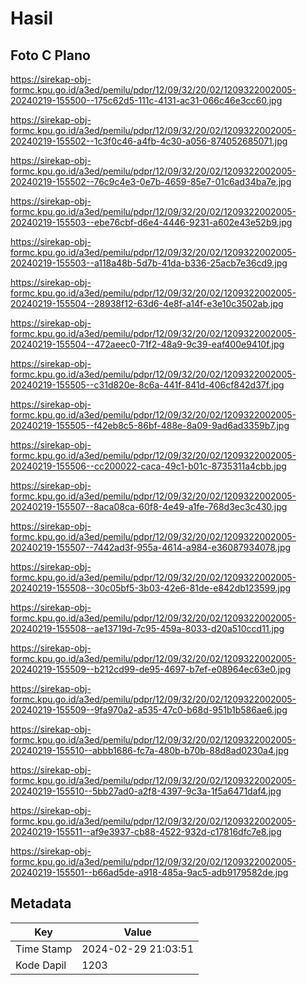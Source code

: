 # Hasil

## Foto C Plano

https://sirekap-obj-formc.kpu.go.id/a3ed/pemilu/pdpr/12/09/32/20/02/1209322002005-20240219-155500--175c62d5-111c-4131-ac31-066c46e3cc60.jpg

https://sirekap-obj-formc.kpu.go.id/a3ed/pemilu/pdpr/12/09/32/20/02/1209322002005-20240219-155502--1c3f0c46-a4fb-4c30-a056-874052685071.jpg

https://sirekap-obj-formc.kpu.go.id/a3ed/pemilu/pdpr/12/09/32/20/02/1209322002005-20240219-155502--76c9c4e3-0e7b-4659-85e7-01c6ad34ba7e.jpg

https://sirekap-obj-formc.kpu.go.id/a3ed/pemilu/pdpr/12/09/32/20/02/1209322002005-20240219-155503--ebe76cbf-d6e4-4446-9231-a602e43e52b9.jpg

https://sirekap-obj-formc.kpu.go.id/a3ed/pemilu/pdpr/12/09/32/20/02/1209322002005-20240219-155503--a118a48b-5d7b-41da-b336-25acb7e36cd9.jpg

https://sirekap-obj-formc.kpu.go.id/a3ed/pemilu/pdpr/12/09/32/20/02/1209322002005-20240219-155504--28938f12-63d6-4e8f-a14f-e3e10c3502ab.jpg

https://sirekap-obj-formc.kpu.go.id/a3ed/pemilu/pdpr/12/09/32/20/02/1209322002005-20240219-155504--472aeec0-71f2-48a9-9c39-eaf400e9410f.jpg

https://sirekap-obj-formc.kpu.go.id/a3ed/pemilu/pdpr/12/09/32/20/02/1209322002005-20240219-155505--c31d820e-8c6a-441f-841d-406cf842d37f.jpg

https://sirekap-obj-formc.kpu.go.id/a3ed/pemilu/pdpr/12/09/32/20/02/1209322002005-20240219-155505--f42eb8c5-86bf-488e-8a09-9ad6ad3359b7.jpg

https://sirekap-obj-formc.kpu.go.id/a3ed/pemilu/pdpr/12/09/32/20/02/1209322002005-20240219-155506--cc200022-caca-49c1-b01c-8735311a4cbb.jpg

https://sirekap-obj-formc.kpu.go.id/a3ed/pemilu/pdpr/12/09/32/20/02/1209322002005-20240219-155507--8aca08ca-60f8-4e49-a1fe-768d3ec3c430.jpg

https://sirekap-obj-formc.kpu.go.id/a3ed/pemilu/pdpr/12/09/32/20/02/1209322002005-20240219-155507--7442ad3f-955a-4614-a984-e36087934078.jpg

https://sirekap-obj-formc.kpu.go.id/a3ed/pemilu/pdpr/12/09/32/20/02/1209322002005-20240219-155508--30c05bf5-3b03-42e6-81de-e842db123599.jpg

https://sirekap-obj-formc.kpu.go.id/a3ed/pemilu/pdpr/12/09/32/20/02/1209322002005-20240219-155508--ae13719d-7c95-459a-8033-d20a510ccd11.jpg

https://sirekap-obj-formc.kpu.go.id/a3ed/pemilu/pdpr/12/09/32/20/02/1209322002005-20240219-155509--b212cd99-de95-4697-b7ef-e08964ec63e0.jpg

https://sirekap-obj-formc.kpu.go.id/a3ed/pemilu/pdpr/12/09/32/20/02/1209322002005-20240219-155509--9fa970a2-a535-47c0-b68d-951b1b586ae6.jpg

https://sirekap-obj-formc.kpu.go.id/a3ed/pemilu/pdpr/12/09/32/20/02/1209322002005-20240219-155510--abbb1686-fc7a-480b-b70b-88d8ad0230a4.jpg

https://sirekap-obj-formc.kpu.go.id/a3ed/pemilu/pdpr/12/09/32/20/02/1209322002005-20240219-155510--5bb27ad0-a2f8-4397-9c3a-1f5a6471daf4.jpg

https://sirekap-obj-formc.kpu.go.id/a3ed/pemilu/pdpr/12/09/32/20/02/1209322002005-20240219-155511--af9e3937-cb88-4522-932d-c17816dfc7e8.jpg

https://sirekap-obj-formc.kpu.go.id/a3ed/pemilu/pdpr/12/09/32/20/02/1209322002005-20240219-155501--b66ad5de-a918-485a-9ac5-adb9179582de.jpg


## Metadata

| Key        | Value               |
| ---------- | ------------------- |
| Time Stamp | 2024-02-29 21:03:51 |
| Kode Dapil | 1203                |



